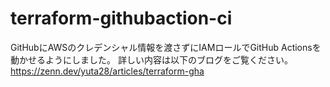 # terraform-githubaction-ci
GitHubにAWSのクレデンシャル情報を渡さずにIAMロールでGitHub Actionsを動かせるようにしました。
詳しい内容は以下のブログをご覧ください。
https://zenn.dev/yuta28/articles/terraform-gha
